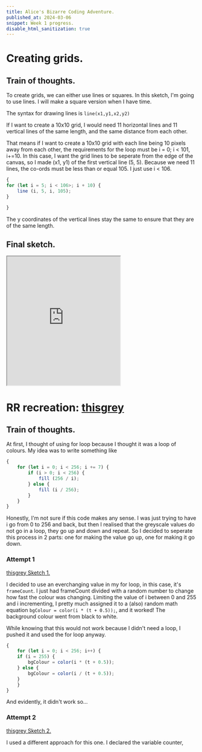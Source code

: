 ```yaml
---
title: Alice's Bizarre Coding Adventure.
published_at: 2024-03-06
snippet: Week 1 progress.
disable_html_sanitization: true
---
```


# Creating grids.

## Train of thoughts.

To create grids, we can either use lines or squares. In this sketch, I'm going to use lines. I will make a square version when I have time.

The syntax for drawing lines is `line(x1,y1,x2,y2)`

If I want to create a 10x10 grid, I would need 11 horizontal lines and 11 vertical lines of the same length, and the same distance from each other. 

That means if I want to create a 10x10 grid with each line being 10 pixels away from each other, the requirements for the loop must be i = 0; i < 101, i+=10. In this case, I want the grid lines to be seperate from the edge of the canvas, so I made (x1, y1) of the first vertical line (5, 5). Because we need 11 lines, the co-ords must be less than or equal 105. I just use i < 106.

```javascript
{
for (let i = 5; i < 106>; i + 10) {
    line (i, 5, i, 105);
}

}
```
The y coordinates of the vertical lines stay the same to ensure that they are of the same length.

## Final sketch.

<iframe width="300" height="342" src="https://editor.p5js.org/sturrpzzzzz/sketches/nbPJmblp-"></iframe>

# RR recreation: [thisgrey](thisgrey.com)

## Train of thoughts.

At first, I thought of using for loop because I thought it was a loop of colours. My idea was to write something like

```js
{
    for (let i = 0; i < 256; i += 7) {
        if (i > 0; i < 256) {
            fill (256 / i);
        } else {
            fill (i / 256);
        }
    }
}
```

Honestly, I'm not sure if this code makes any sense. I was just trying to have i go from 0 to 256 and back, but then I realised that the greyscale values do not go in a loop, they go up and down and repeat. So I decided to seperate this process in 2 parts: one for making the value go up, one for making it go down.

### Attempt 1

[thisgrey Sketch 1.](https://editor.p5js.org/sturrpzzzzz/sketches/hIGysEzHU)

I decided to use an everchanging value in my for loop, in this case, it's `frameCount`. I just had frameCount divided with a random number to change how fast the colour was changing. Limiting the value of i between 0 and 255 and i incrementing, I pretty much assigned it to a (also) random math equation `bgColour = color(i * (t + 0.5));`, and it worked! The background colour went from black to white.

While knowing that this would not work because I didn't need a loop, I pushed it and used the for loop anyway.

```js
{
    for (let i = 0; i < 256; i++) {
    if (i = 255) {
        bgColour = color(i * (t + 0.5));
    } else {
        bgColour = color(i / (t + 0.5));
    }
    }
}
```

And evidently, it didn't work so...

### Attempt 2

[thisgrey Sketch 2.](https://editor.p5js.org/sturrpzzzzz/sketches/TXxgN_d9F)

I used a different approach for this one. I declared the variable counter, 
